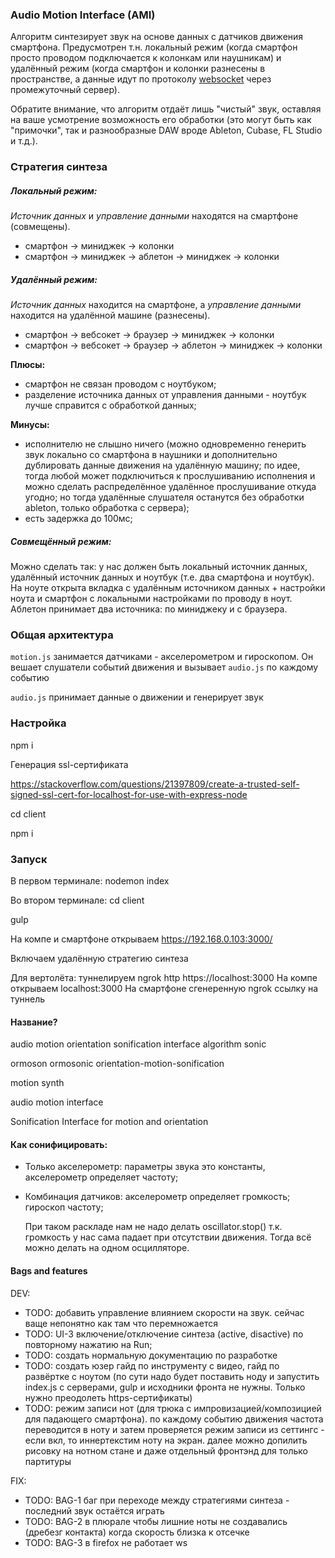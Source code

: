 ### Audio Motion Interface (AMI)

Алгоритм синтезирует звук на основе данных с датчиков движения смартфона. Предусмотрен т.н. локальный режим (когда смартфон просто проводом подключается к колонкам или наушникам) и удалённый режим (когда смартфон и колонки разнесены в пространстве, а данные идут по протоколу <a href="https://ru.wikipedia.org/wiki/WebSocket">websocket</a> через промежуточный сервер).

Обратите внимание, что алгоритм отдаёт лишь "чистый" звук, оставляя на ваше усмотрение возможность его обработки (это могут быть как "примочки", так и разнообразные DAW вроде Ableton, Cubase, FL Studio и т.д.).

### Стратегия синтеза

##### Локальный режим:

<i>Источник данных</i> и <i>управление данными</i> находятся на смартфоне (совмещены).

- смартфон → миниджек → колонки
- смартфон → миниджек → аблетон → миниджек → колонки

##### Удалённый режим:

<i>Источник данных</i> находится на смартфоне, а <i>управление данными</i> находится на удалённой машине (разнесены).

- смартфон → вебсокет → браузер → миниджек → колонки
- смартфон → вебсокет → браузер → аблетон → миниджек → колонки

<b>Плюсы:</b>

- смартфон не связан проводом с ноутбуком;
- разделение источника данных от управления данными - ноутбук лучше справится с обработкой данных;

<b>Минусы:</b>

- исполнителю не слышно ничего (можно одновременно генерить звук локально со смартфона в наушники и дополнительно дублировать данные движения на удалённую машину; по идее, тогда любой может подключиться к прослушиванию исполнения и можно сделать распределённое удалённое прослушивание откуда угодно; но тогда удалённые слушателя останутся без обработки ableton, только обработка с сервера);
- есть задержка до 100мс;

##### Совмещённый режим:

Можно сделать так: у нас должен быть локальный источник данных, удалённый источник данных и ноутбук (т.е. два смартфона и ноутбук). На ноуте открыта вкладка с удалённым источником данных + настройки ноута и смартфон с локальными настройками по проводу в ноут. Аблетон принимает два источника: по миниджеку и с браузера.

### Общая архитектура

`motion.js` занимается датчиками - акселерометром и гироскопом.
Он вешает слушатели событий движения и вызывает `audio.js` по каждому событию

`audio.js` принимает данные о движении и генерирует звук

### Настройка

npm i

Генерация ssl-сертификата

https://stackoverflow.com/questions/21397809/create-a-trusted-self-signed-ssl-cert-for-localhost-for-use-with-express-node

cd client

npm i

### Запуск

В первом терминале:
nodemon index

Во втором терминале:
cd client

gulp

На компе и смартфоне открываем https://192.168.0.103:3000/

Включаем удалённую стратегию синтеза

Для вертолёта: туннелируем ngrok http https://localhost:3000
На компе открываем localhost:3000
На смартфоне сгенеренную ngrok ссылку на туннель

#### Название?

audio
motion
orientation
sonification
interface
algorithm
sonic

ormoson
ormosonic
orientation-motion-sonification

motion synth

audio motion interface

Sonification Interface for motion and orientation

#### Как сонифицировать:

- Только акселерометр:
  параметры звука это константы, акселерометр определяет частоту;

- Комбинация датчиков:
  акселерометр определяет громкость;
  гироскоп частоту;

  При таком раскладе нам не надо делать oscillator.stop() т.к. громкость у нас сама падает при отсутствии движения. Тогда всё можно делать на одном осцилляторе.

#### Bags and features

DEV:

- TODO: добавить управление влиянием скорости на звук. сейчас ваще непонятно как там что перемножается
- TODO: UI-3 включение/отключение синтеза (active, disactive) по повторному нажатию на Run;
- TODO: создать нормальную документацию по разработке
- TODO: создать юзер гайд по инструменту с видео, гайд по развёртке с ноутом (по сути надо будет поставить ноду и запустить index.js с серверами, gulp и исходники фронта не нужны. Только нужно преодолеть https-сертификаты)
- TODO: режим записи нот (для трюка с импровизацией/композицией для падающего смартфона). по каждому событию движения частота переводится в ноту и затем проверяется режим записи из сеттингс - если вкл, то иннертекстим ноту на экран. далее можно допилить рисовку на нотном стане и даже отдельный фронтэнд для только партитуры

FIX:

- TODO: BAG-1 баг при переходе между стратегиями синтеза - последний звук остаётся играть
- TODO: BAG-2 в плюрале чтобы лишние ноты не создавались (дребезг контакта) когда скорость близка к отсечке
- TODO: BAG-3 в firefox не работает ws